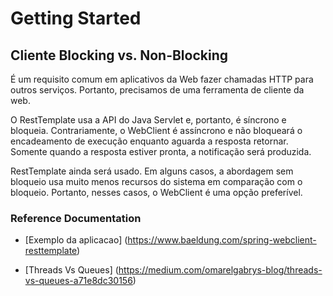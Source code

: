 # Getting Started

## Cliente Blocking vs. Non-Blocking

É um requisito comum em aplicativos da Web fazer chamadas HTTP para outros serviços. Portanto, precisamos de uma ferramenta de cliente da web. 

O RestTemplate usa a API do Java Servlet e, portanto, é síncrono e bloqueia. Contrariamente, o WebClient é assíncrono e não bloqueará o encadeamento de execução enquanto aguarda a resposta retornar. Somente quando a resposta estiver pronta, a notificação será produzida.

RestTemplate ainda será usado. Em alguns casos, a abordagem sem bloqueio usa muito menos recursos do sistema em comparação com o bloqueio. Portanto, nesses casos, o WebClient é uma opção preferível.


### Reference Documentation

* [Exemplo da aplicacao] (https://www.baeldung.com/spring-webclient-resttemplate)

* [Threads Vs Queues] (https://medium.com/omarelgabrys-blog/threads-vs-queues-a71e8dc30156)